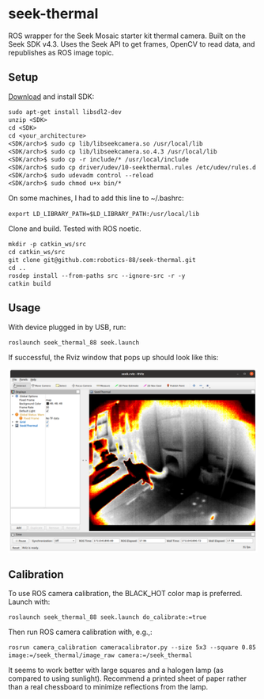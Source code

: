 # seek-thermal

ROS wrapper for the Seek Mosaic starter kit thermal camera. Built on the Seek SDK v4.3. Uses the Seek API to get frames, OpenCV to read data, and republishes as ROS image topic.

## Setup
[Download](https://developer.thermal.com/support/solutions/articles/48001240854-seek-thermal-sdk-v4-3) and install SDK:
```
sudo apt-get install libsdl2-dev
unzip <SDK>
cd <SDK>
cd <your_architecture>
<SDK/arch>$ sudo cp lib/libseekcamera.so /usr/local/lib
<SDK/arch>$ sudo cp lib/libseekcamera.so.4.3 /usr/local/lib
<SDK/arch>$ sudo cp -r include/* /usr/local/include
<SDK/arch>$ sudo cp driver/udev/10-seekthermal.rules /etc/udev/rules.d
<SDK/arch>$ sudo udevadm control --reload
<SDK/arch>$ sudo chmod u+x bin/*
```

On some machines, I had to add this line to ~/.bashrc:

`export LD_LIBRARY_PATH=$LD_LIBRARY_PATH:/usr/local/lib`

Clone and build. Tested with ROS noetic.
```
mkdir -p catkin_ws/src
cd catkin_ws/src
git clone git@github.com:robotics-88/seek-thermal.git
cd ..
rosdep install --from-paths src --ignore-src -r -y
catkin build
```

## Usage

With device plugged in by USB, run:
```
roslaunch seek_thermal_88 seek.launch
```
If successful, the Rviz window that pops up should look like this:

![thermal image of a cat in Rviz](images/thermal-cat.png)

## Calibration

To use ROS camera calibration, the BLACK_HOT color map is preferred. Launch with:
```
roslaunch seek_thermal_88 seek.launch do_calibrate:=true
```

Then run ROS camera calibration with, e.g.,:
```
rosrun camera_calibration cameracalibrator.py --size 5x3 --square 0.85 image:=/seek_thermal/image_raw camera:=/seek_thermal
```

It seems to work better with large squares and a halogen lamp (as compared to using sunlight). Recommend a printed sheet of paper rather than a real chessboard to minimize reflections from the lamp.
